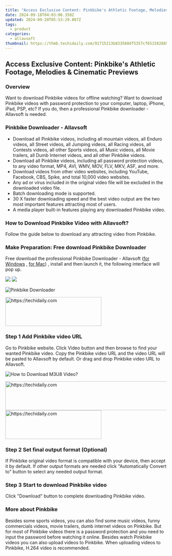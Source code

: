 ```yaml
---
title: "Access Exclusive Content: Pinkbike's Athletic Footage, Melodies & Cinematic Previews"
date: 2024-09-18T04:03:06.358Z
updated: 2024-09-20T05:53:29.087Z
tags:
  - product
categories:
  - allavsoft
thumbnail: https://thmb.techidaily.com/91715213b833560df5357cf6515828851bc7618f2025585b01b64f73f1ad8f14.jpg
---
```


## Access Exclusive Content: Pinkbike's Athletic Footage, Melodies & Cinematic Previews

### Overview

Want to download Pinkbike videos for offline watching? Want to download Pinkbike videos with password protection to your computer, laptop, iPhone, iPad, PSP, etc? If you do, then a professional Pinkbike downloader - Allavsoft is needed.

### Pinkbike Downloader - Allavsoft

* Download all Pinkbike videos, including all mountain videos, all Enduro videos, all Street videos, all Jumping videos, all Racing videos, all Contests videos, all other Sports videos, all Music videos, all Movie trailers, all Dumb Internet videos, and all other Pinkbike videos.
* Download all Pinkbike videos, including all password protection videos, to any video format, MP4, AVI, WMV, MOV, FLV, MKV, ASF, and more.
* Download videos from other video websites, including YouTube, Facebook, CBS, Spike, and total 10,000 video websites.
* Any ad or virus included in the original video file will be excluded in the downloaded video file.
* Batch downloading mode is supported.
* 30 X faster downloading speed and the best video output are the two most important features attracting most of users.
* A media player built-in features playing any downloaded Pinkbike video.

### How to Download Pinkbike Video with Allavsoft?

Follow the guide below to download any attracting video from Pinkbike.

### Make Preparation: Free download Pinkbike Downloader

Free download the professional Pinkbike Downloader - Allavsoft ([for Windows](https://tools.techidaily.com/allavsoft/products/) , [for Mac](https://tools.techidaily.com/allavsoft/products/)) , install and then launch it, the following interface will pop up.

[![](https://www.allavsoft.com/how-to/../images/how-to/free-download-win.jpg)](https://tools.techidaily.com/allavsoft/products/) [![](https://www.allavsoft.com/how-to/../images/how-to/free-download-mac.jpg)](https://tools.techidaily.com/allavsoft/products/)

![Pinkbike Downloader](https://www.allavsoft.com/how-to/../images/allavsoft/screen-shot-600.jpg)

<!-- affiliate ads begin -->
<a href="https://aligracehair.sjv.io/c/5597632/1883998/19272" target="_top" id="1883998">
  <img src="//a.impactradius-go.com/display-ad/19272-1883998" border="0" alt="https://techidaily.com" width="300" height="90"/>
</a>
<img height="0" width="0" src="https://aligracehair.sjv.io/i/5597632/1883998/19272" style="position:absolute;visibility:hidden;" border="0" />
<!-- affiliate ads end -->

### Step 1 Add Pinkbike video URL

Go to Pinkbike website. Click Video button and then browse to find your wanted Pinkbike video. Copy the Pinkbike video URL and the video URL will be pasted to Allavsoft by default. Or drag and drop Pinkbike video URL to Allavsoft.

![How to Download M3U8 Video?](https://www.allavsoft.com/how-to/../images/how-to/download-rtmp-video/download-rtmp-video.jpg)

<!-- affiliate ads begin -->
<a href="https://appsumo.8odi.net/c/5597632/2144278/7443" target="_top" id="2144278">
  <img src="//a.impactradius-go.com/display-ad/7443-2144278" border="0" alt="https://techidaily.com" width="728" height="90"/>
</a>
<img height="0" width="0" src="https://appsumo.8odi.net/i/5597632/2144278/7443" style="position:absolute;visibility:hidden;" border="0" />
<!-- affiliate ads end -->

<!-- affiliate ads begin -->
<a href="https://aligracehair.sjv.io/c/5597632/1918698/19272" target="_top" id="1918698">
  <img src="//a.impactradius-go.com/display-ad/19272-1918698" border="0" alt="https://techidaily.com" width="300" height="90"/>
</a>
<img height="0" width="0" src="https://aligracehair.sjv.io/i/5597632/1918698/19272" style="position:absolute;visibility:hidden;" border="0" />
<!-- affiliate ads end -->

### Step 2 Set final output format (Optional)

If Pinkbike original video format is compatible with your device, then accept it by default. If other output formats are needed click "Automatically Convert to" button to select any needed output format.

### Step 3 Start to download Pinkbike video

Click "Download" button to complete downloading Pinkbike video.

### More about Pinkbike

Besides some sports videos, you can also find some music videos, funny commercials videos, movie trailers, dumb internet videos on Pinkbike. But for most of Pinkbike videos there is a password protection and you need to input the password before watching it online. Besides watch Pinkbike videos you can also upload videos to Pinkbike. When uploading videos to Pinkbike, H.264 video is recommended.

<ins class="adsbygoogle"
     style="display:block"
     data-ad-format="autorelaxed"
     data-ad-client="ca-pub-7571918770474297"
     data-ad-slot="1223367746"></ins>

<ins class="adsbygoogle"
     style="display:block"
     data-ad-client="ca-pub-7571918770474297"
     data-ad-slot="8358498916"
     data-ad-format="auto"
     data-full-width-responsive="true"></ins>
